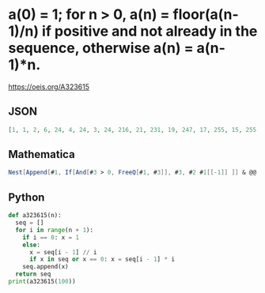 # a\(0\) \= 1; for n \> 0, a\(n\) \= floor\(a\(n\-1\)/n\) if positive and not already in the sequence, otherwise a\(n\) \= a\(n\-1\)\*n\.
https://oeis.org/A323615
## JSON
```JSON
[1, 1, 2, 6, 24, 4, 24, 3, 24, 216, 21, 231, 19, 247, 17, 255, 15, 255, 14, 266, 13, 273, 12, 276, 11, 275, 10, 270, 9, 261, 8, 248, 7, 231, 7854, 224, 8064, 217, 5, 195, 7800, 190, 7980, 185, 8140, 180, 8280, 176, 8448, 172, 8600, 168, 8736, 164]
```
## Mathematica
```Mathematica
Nest[Append[#1, If[And[#3 > 0, FreeQ[#1, #3]], #3, #2 #1[[-1]] ]] & @@ {#1, #2, Floor[#1[[-1]]/#2]} & @@ {#, Length@ #} &, {1}, 53] (* _Michael De Vlieger_, Jan 23 2019 *)
```
## Python
```Python
def a323615(n):
  seq = []
  for i in range(n + 1):
    if i == 0: x = 1
    else:
      x = seq[i - 1] // i
      if x in seq or x == 0: x = seq[i - 1] * i
    seq.append(x)
  return seq
print(a323615(100))
```
